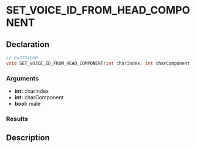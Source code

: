 # SET_VOICE_ID_FROM_HEAD_COMPONENT

## Declaration
```cpp
// 0x2794E6B
void SET_VOICE_ID_FROM_HEAD_COMPONENT(int charIndex, int charComponent, bool male);
```

### Arguments
- **int:** charIndex
- **int:** charComponent
- **bool:** male

### Results

## Description
